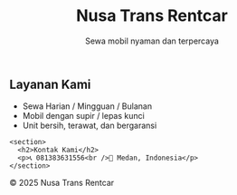 <!DOCTYPE html>
<html lang="id">
<head>
  <meta charset="UTF-8" />
  <meta name="viewport" content="width=device-width, initial-scale=1.0" />
  <title>Nusa Trans Rentcar</title>
  <link rel="stylesheet" href="style.css" />
</head>
<body>
  <header>
    <h1>Nusa Trans Rentcar</h1>
    <p>Sewa mobil nyaman dan terpercaya</p>
  </header>

  <main>
    <section>
      <h2>Layanan Kami</h2>
      <ul>
        <li>Sewa Harian / Mingguan / Bulanan</li>
        <li>Mobil dengan supir / lepas kunci</li>
        <li>Unit bersih, terawat, dan bergaransi</li>
      </ul>
    </section>

    <section>
      <h2>Kontak Kami</h2>
      <p>📞 081383631556<br />📍 Medan, Indonesia</p>
    </section>
  </main>

  <footer>
    <p>© 2025 Nusa Trans Rentcar</p>
  </footer>
</body>
</html>
